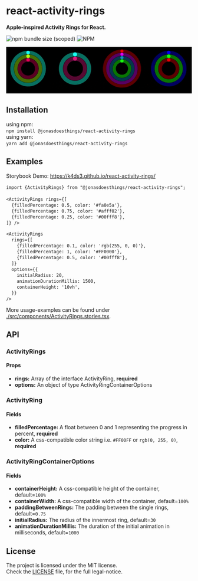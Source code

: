 # react-activity-rings
**Apple-inspired Activity Rings for React.**  

![npm bundle size (scoped)](https://img.shields.io/bundlephobia/minzip/@jonasdoesthings/react-activity-rings?color=%2384cc16&style=flat-square)
![NPM](https://img.shields.io/npm/l/@jonasdoesthings/react-activity-rings?color=%2384cc16&style=flat-square)


![demo banner gif](.assets/activityrings_banner.gif)

## Installation
using npm:  
`npm install @jonasdoesthings/react-activity-rings`  
using yarn:  
`yarn add @jonasdoesthings/react-activity-rings`  

## Examples
Storybook Demo: https://k4ds3.github.io/react-activity-rings/

```tsx
import {ActivityRings} from "@jonasdoesthings/react-activity-rings";

<ActivityRings rings={[
  {filledPercentage: 0.5, color: '#fa0e5a'},
  {filledPercentage: 0.75, color: '#afff02'},
  {filledPercentage: 0.25, color: '#00fff8'},
]} />
```
```tsx
<ActivityRings 
  rings={[
    {filledPercentage: 0.1, color: 'rgb(255, 0, 0)'},
    {filledPercentage: 1, color: '#FF0000'},
    {filledPercentage: 0.5, color: '#00fff8'},
  ]} 
  options={{
    initialRadius: 20,
    animationDurationMillis: 1500,
    containerHeight: '10vh',
  }} 
/>
```

More usage-examples can be found under [./src/components/ActivityRings.stories.tsx](./src/components/ActivityRings.stories.tsx).

## API
### ActivityRings
#### Props
* **rings:** Array of the interface ActivityRing, **required**
* **options:** An object of type ActivityRingContainerOptions

### ActivityRing
#### Fields
* **filledPercentage:** A float between 0 and 1 representing the progress in percent, **required**
* **color:** A css-compatible color string i.e. `#FF00FF` or `rgb(0, 255, 0)`, **required**

### ActivityRingContainerOptions
#### Fields
* **containerHeight:** A css-compatible height of the container, default=`100%`
* **containerWidth:** A css-compatible width of the container, default=`100%`
* **paddingBetweenRings:** The padding between the single rings, default=`0.75`
* **initialRadius:** The radius of the innermost ring, default=`30`
* **animationDurationMillis:** The duration of the initial animation in milliseconds, default=`1000`

## License
The project is licensed under the MIT license.    
Check the [LICENSE](./LICENSE) file, for the full legal-notice.

